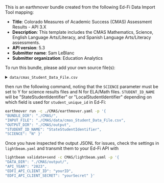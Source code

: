 This is an earthmover bundle created from the following Ed-Fi Data Import Tool mapping:
* **Title**: Colorado Measures of Academic Success (CMAS) Assessment Results - API 3.X
* **Description**: This template includes the CMAS Mathematics, Science, English Language Arts/Literacy, and Spanish Language Arts/Literacy assessments. 
* **API version**: 5.3
* **Submitter name**: Sam LeBlanc
* **Submitter organization**: Education Analytics

To run this bundle, please add your own source file(s):
<details>
<summary><code>data/cmas_Student_Data_File.csv</code></summary>


</details>

then run the following command, noting that the <code>SCIENCE</code> parameter must be set to Y for science results files and N for ELA/Math files. <code>STUDENT_ID_NAME</code> will be "StateStudentIdentifier" or "LocalStudentIdentifier" depending on which field is used for <code>student_unique_id</code> in Ed-Fi:
```bash
earthmover run -c ./CMAS/earthmover.yaml -p '{
"BUNDLE_DIR": "./CMAS/",
"INPUT_FILE": "./CMAS/data/cmas_Student_Data_File.csv",
"OUTPUT_DIR": "./CMAS/output",
"STUDENT_ID_NAME": "StateStudentIdentifier",
"SCIENCE": "N" }'
```

Once you have inspected the output JSONL for issues, check the settings in `lightbeam.yaml` and transmit them to your Ed-Fi API with
```bash
lightbeam validate+send -c CMAS/lightbeam.yaml -p '{
"DATA_DIR": "./CMAS/output/",
"API_YEAR": "2023",
"EDFI_API_CLIENT_ID": "yourID",
"EDFI_API_CLIENT_SECRET": "yourSecret" }'
```
